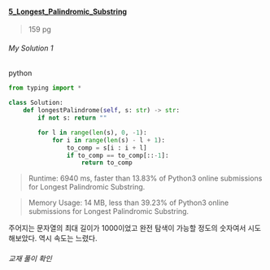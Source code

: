 #### [5_Longest_Palindromic_Substring](https://leetcode.com/problems/longest-palindromic-substring/)
> 159 pg


###### My Solution 1

python
```python
from typing import *

class Solution:
    def longestPalindrome(self, s: str) -> str:
        if not s: return ""

        for l in range(len(s), 0, -1):
            for i in range(len(s) - l + 1):
                to_comp = s[i : i + l]
                if to_comp == to_comp[::-1]:
                    return to_comp
```
> Runtime: 6940 ms, faster than 13.83% of Python3 online submissions for Longest Palindromic Substring.

> Memory Usage: 14 MB, less than 39.23% of Python3 online submissions for Longest Palindromic Substring.                    

주어지는 문자열의 최대 길이가 1000이었고 완전 탐색이 가능할 정도의 숫자여서 시도해보았다. 역시 속도는 느렸다.


###### 교재 풀이 확인

